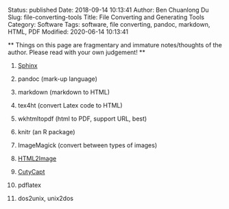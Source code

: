 Status: published
Date: 2018-09-14 10:13:41
Author: Ben Chuanlong Du
Slug: file-converting-tools
Title: File Converting and Generating Tools
Category: Software
Tags: software, file converting, pandoc, markdown, HTML, PDF
Modified: 2020-06-14 10:13:41

**
Things on this page are
fragmentary and immature notes/thoughts of the author.
Please read with your own judgement!
**

1. [Sphinx](https://github.com/sphinx-doc/sphinx)

1. pandoc (mark-up language)

2. markdown (markdown to HTML)

2. tex4ht (convert Latex code to HTML)

2. wkhtmltopdf (html to PDF, support URL, best)

2. knitr (an R package)

3. ImageMagick (convert between types of images)

4. [HTML2Image](http://www.guangmingsoft.net/htmlsnapshot/html2image.htm)

5. [CutyCapt](http://cutycapt.sourceforge.net/)

4. pdflatex

5. dos2unix, unix2dos
